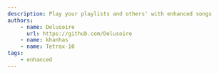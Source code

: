```yaml
---
description: Play your playlists and others' with enhanced songs
authors:
    - name: Delusoire
      url: https://github.com/Delusoire
    - name: khanhas
    - name: Tetrax-10
tags:
    - enhanced
---
```

